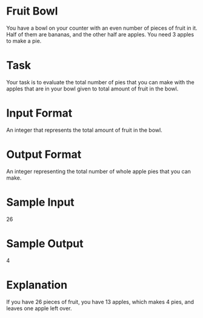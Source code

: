 # Fruit Bowl
You have a bowl on your counter with an even number of pieces of fruit in it. Half of them are bananas, and the other half are apples. You need 3 apples to make a pie. 

# Task 
Your task is to evaluate the total number of pies that you can make with the apples that are in your bowl given to total amount of fruit in the bowl.

# Input Format
An integer that represents the total amount of fruit in the bowl.

# Output Format
An integer representing the total number of whole apple pies that you can make.

# Sample Input
26 

# Sample Output 
4

# Explanation 
If you have 26 pieces of fruit, you have 13 apples, which makes 4 pies, and leaves one apple left over.
